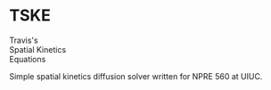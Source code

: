 # TSKE

Travis's  
Spatial
Kinetics  
Equations  

Simple spatial kinetics diffusion solver written for NPRE 560 at UIUC.

